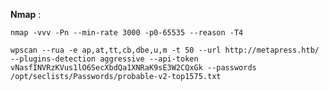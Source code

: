 
**Nmap** : 

`nmap -vvv -Pn --min-rate 3000 -p0-65535 --reason -T4`

```
wpscan --rua -e ap,at,tt,cb,dbe,u,m -t 50 --url http://metapress.htb/ --plugins-detection aggressive --api-token vNasfINVRzKVus1lO6SecXbdQa1XNRaK9sE3W2CQxGk --passwords /opt/seclists/Passwords/probable-v2-top1575.txt
```